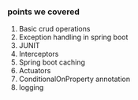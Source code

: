 ### points we covered
1. Basic crud operations
2. Exception handling in spring boot
3. JUNIT
4. Interceptors
5. Spring boot caching
6. Actuators
7. ConditionalOnProperty annotation
8. logging